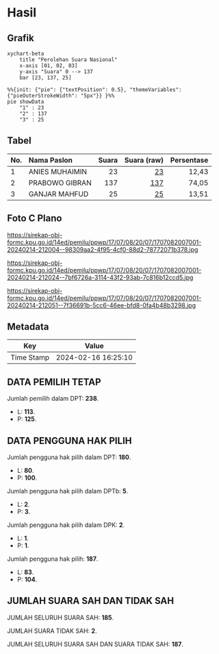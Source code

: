 # Hasil

## Grafik

```mermaid
xychart-beta
    title "Perolehan Suara Nasional"
    x-axis [01, 02, 03]
    y-axis "Suara" 0 --> 137
    bar [23, 137, 25]
```

```mermaid
%%{init: {"pie": {"textPosition": 0.5}, "themeVariables": {"pieOuterStrokeWidth": "5px"}} }%%
pie showData
    "1" : 23
    "2" : 137
    "3" : 25
```

## Tabel

| No. | Nama Paslon    | Suara | Suara (raw) | Persentase |
|:--- |:-------------- | -----:| -----------:| ----------:|
| 1   | ANIES MUHAIMIN | 23    | [23][p-1]   | 12,43      |
| 2   | PRABOWO GIBRAN | 137   | [137][p-2]  | 74,05      |
| 3   | GANJAR MAHFUD  | 25    | [25][p-3]   | 13,51      |


[p-1]: https://github.com/gigit-pemilu/pemilu-2024/blob/main/pilpres/hitung-suara/sub/17-bengkulu/sub/07-lebong/sub/08-lebong-sakti/sub/2007-tabeak-kauk/sub/001-tps/sub/paslon-1.txt
[p-2]: https://github.com/gigit-pemilu/pemilu-2024/blob/main/pilpres/hitung-suara/sub/17-bengkulu/sub/07-lebong/sub/08-lebong-sakti/sub/2007-tabeak-kauk/sub/001-tps/sub/paslon-2.txt
[p-3]: https://github.com/gigit-pemilu/pemilu-2024/blob/main/pilpres/hitung-suara/sub/17-bengkulu/sub/07-lebong/sub/08-lebong-sakti/sub/2007-tabeak-kauk/sub/001-tps/sub/paslon-3.txt

## Foto C Plano

https://sirekap-obj-formc.kpu.go.id/14ed/pemilu/ppwp/17/07/08/20/07/1707082007001-20240214-212004--98309aa2-4f95-4cf0-88d2-78772071b378.jpg

https://sirekap-obj-formc.kpu.go.id/14ed/pemilu/ppwp/17/07/08/20/07/1707082007001-20240214-212024--7bf6726a-3114-43f2-93ab-7c816b12ccd5.jpg

https://sirekap-obj-formc.kpu.go.id/14ed/pemilu/ppwp/17/07/08/20/07/1707082007001-20240214-212051--7f36691b-5cc6-46ee-bfd8-0fa4b48b3298.jpg


## Metadata

| Key        | Value               |
| ---------- | ------------------- |
| Time Stamp | 2024-02-16 16:25:10 |


## DATA PEMILIH TETAP

Jumlah pemilih dalam DPT: **238**.
 * L: **113**.
 * P: **125**.

## DATA PENGGUNA HAK PILIH

Jumlah pengguna hak pilih dalam DPT: **180**.
 * L: **80**.
 * P: **100**.

Jumlah pengguna hak pilih dalam DPTb: **5**.
 * L: **2**.
 * P: **3**.

Jumlah pengguna hak pilih dalam DPK: **2**.
 * L: **1**.
 * P: **1**.

Jumlah pengguna hak pilih: **187**.
 * L: **83**.
 * P: **104**.

## JUMLAH SUARA SAH DAN TIDAK SAH

JUMLAH SELURUH SUARA SAH: **185**.

JUMLAH SUARA TIDAK SAH: **2**.

JUMLAH SELURUH SUARA SAH DAN SUARA TIDAK SAH: **187**.



